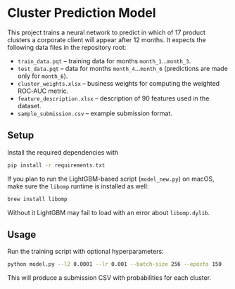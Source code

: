 # Cluster Prediction Model

This project trains a neural network to predict in which of 17 product clusters a corporate client will appear after 12 months. It expects the following data files in the repository root:

- `train_data.pqt` – training data for months `month_1`…`month_3`.
- `test_data.pqt` – data for months `month_4`…`month_6` (predictions are made only for `month_6`).
- `cluster_weights.xlsx` – business weights for computing the weighted ROC‑AUC metric.
- `feature_description.xlsx` – description of 90 features used in the dataset.
- `sample_submission.csv` – example submission format.

## Setup
Install the required dependencies with
```bash
pip install -r requirements.txt
```
If you plan to run the LightGBM-based script (`model_new.py`) on macOS,
make sure the `libomp` runtime is installed as well:
```bash
brew install libomp
```
Without it LightGBM may fail to load with an error about `libomp.dylib`.

## Usage
Run the training script with optional hyperparameters:
```bash
python model.py --l2 0.0001 --lr 0.001 --batch-size 256 --epochs 150
```
This will produce a submission CSV with probabilities for each cluster.
